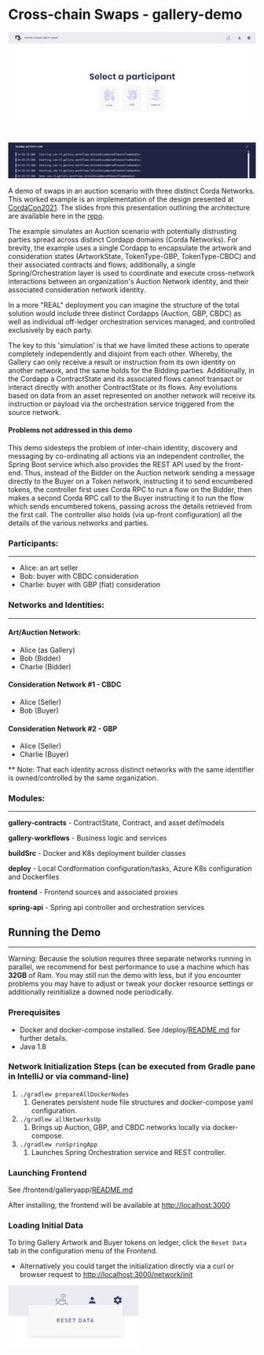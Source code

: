 # Cross-chain Swaps - gallery-demo

![](/frontend/galleryapp/resources/home-screen.png)

A demo of swaps in an auction scenario with three distinct Corda Networks. This worked example is an implementation of the design presented at [CordaCon2021](https://www.cordacon.com/agenda/session/630202). The slides from this presentation outlining the architecture are available here in the [repo](Cross%20Chain%20Swaps%20-%20CordaCon2021.pdf).

The example simulates an Auction scenario with potentially distrusting parties spread across distinct Cordapp domains (Corda Networks). For brevity, the example uses a single Cordapp to encapsulate the artwork and consideration states (ArtworkState, TokenType-GBP, TokenType-CBDC) and their associated contracts and flows; additionally, a single Spring/Orchestration layer is used to coordinate and execute cross-network interactions between an organization's Auction Network identity, and their associated consideration network identity.

In a more "REAL" deployment you can imagine the structure of the total solution would include three distinct Cordapps (Auction, GBP, CBDC) as well as individual off-ledger orchestration services managed, and controlled exclusively by each party.

The key to this 'simulation' is that we have limited these actions to operate completely independently and disjoint from each other. Whereby, the Gallery can only receive a result or instruction from its own identity on another network, and the same holds for the Bidding parties. Additionally, in the Cordapp a ContractState and its associated flows cannot transact or interact directly with another ContractState or its flows. Any evolutions based on data from an asset represented on another network will receive its instruction or payload via the orchestration service triggered from the source network.

#### Problems not addressed in this demo

This demo sidesteps the problem of inter-chain identity, discovery and messaging by co-ordinating all actions via an independent controller, the Spring Boot service which also provides the REST API used by the front-end. Thus, instead of the Bidder on the Auction network sending a message directly to the Buyer on a Token network, instructing it to send encumbered tokens, the controller first uses Corda RPC to run a flow on the Bidder, then makes a second Corda RPC call to the Buyer instructing it to run the flow which sends encumbered tokens, passing across the details retrieved from the first call. The controller also holds (via up-front configuration) all the details of the various networks and parties.

### Participants: 

---

- Alice: an art seller
- Bob: buyer with CBDC consideration
- Charlie: buyer with GBP (fiat) consideration

### Networks and Identities:

---

#### Art/Auction Network:
 - Alice (as Gallery)
 - Bob (Bidder)
 - Charlie (Bidder)

#### Consideration Network #1 - CBDC
 - Alice (Seller)
 - Bob (Buyer)

#### Consideration Network #2 - GBP
 - Alice (Seller)
 - Charlie (Buyer)

** Note: That each identity across distinct networks with the same identifier is owned/controlled by the same organization.

### Modules:

---

**gallery-contracts** - ContractState, Contract, and asset def/models

**gallery-workflows** - Business logic and services

**buildSrc** - Docker and K8s deployment builder classes

**deploy** - Local Cordformation configuration/tasks, Azure K8s configuration and Dockerfiles

**frontend** - Frontend sources and associated proxies

**spring-api** - Spring api controller and orchestration services

## Running the Demo

---

Warning: Because the solution requires three separate networks running in parallel, we recommend for best performance to use a machine which has **32GB** of Ram. You may still run the demo with less, but if you encounter problems you may have to adjust or tweak your docker resource settings or additionally
reinitialize a downed node periodically.

### Prerequisites
- Docker and docker-compose installed. See /deploy/[README.md](/deploy/README.md) for further details.
- Java 1.8

### Network Initialization Steps (can be executed from Gradle pane in IntelliJ or via command-line)
1. `./gradlew prepareAllDockerNodes`
    1. Generates persistent node file structures and docker-compose yaml configuration.
2. `./gradlew allNetworksUp`
    1. Brings up Auction, GBP, and CBDC networks locally via docker-compose.
3. `./gradlew runSpringApp`
    1. Launches Spring Orchestration service and REST controller.

### Launching Frontend

See /frontend/galleryapp/[README.md](/frontend/galleryapp/README.md)

After installing, the frontend will be available at [http://localhost:3000](http://localhost:3000)

### Loading Initial Data

To bring Gallery Artwork and Buyer tokens on ledger, click the `Reset Data` tab in the configuration menu of the Frontend.
- Alternatively you could target the initialization directly via a curl or browser request
  to [http://localhost:3000/network/init](http://localhost:3000/network/init)

![](loaddata.png)

